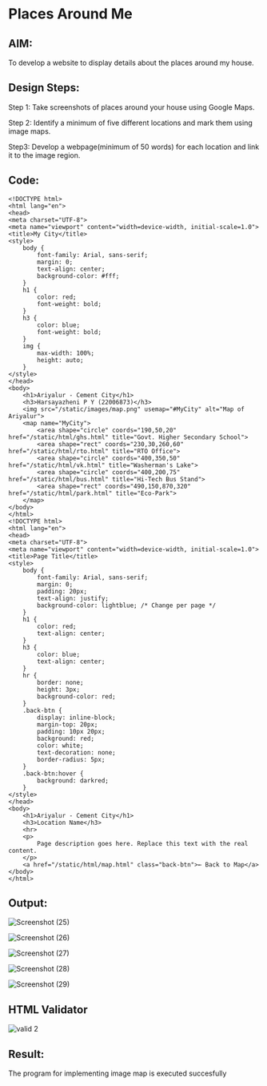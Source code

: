 # Places Around Me
## AIM:
To develop a website to display details about the places around my house.

## Design Steps:
Step 1:
Take screenshots of places around your house using Google Maps.

Step 2:
Identify a minimum of five different locations and mark them using image maps.

Step3:
Develop a webpage(minimum of 50 words) for each location and link it to the image region.
## Code:
```
<!DOCTYPE html>
<html lang="en">
<head>
<meta charset="UTF-8">
<meta name="viewport" content="width=device-width, initial-scale=1.0">
<title>My City</title>
<style>
    body {
        font-family: Arial, sans-serif;
        margin: 0;
        text-align: center;
        background-color: #fff;
    }
    h1 {
        color: red;
        font-weight: bold;
    }
    h3 {
        color: blue;
        font-weight: bold;
    }
    img {
        max-width: 100%;
        height: auto;
    }
</style>
</head>
<body>
    <h1>Ariyalur - Cement City</h1>
    <h3>Harsayazheni P Y (22006873)</h3>
    <img src="/static/images/map.png" usemap="#MyCity" alt="Map of Ariyalur">
    <map name="MyCity">
        <area shape="circle" coords="190,50,20" href="/static/html/ghs.html" title="Govt. Higher Secondary School">
        <area shape="rect" coords="230,30,260,60" href="/static/html/rto.html" title="RTO Office">
        <area shape="circle" coords="400,350,50" href="/static/html/vk.html" title="Washerman's Lake">
        <area shape="circle" coords="400,200,75" href="/static/html/bus.html" title="Hi-Tech Bus Stand">
        <area shape="rect" coords="490,150,870,320" href="/static/html/park.html" title="Eco-Park">
    </map>
</body>
</html>
<!DOCTYPE html>
<html lang="en">
<head>
<meta charset="UTF-8">
<meta name="viewport" content="width=device-width, initial-scale=1.0">
<title>Page Title</title>
<style>
    body {
        font-family: Arial, sans-serif;
        margin: 0;
        padding: 20px;
        text-align: justify;
        background-color: lightblue; /* Change per page */
    }
    h1 {
        color: red;
        text-align: center;
    }
    h3 {
        color: blue;
        text-align: center;
    }
    hr {
        border: none;
        height: 3px;
        background-color: red;
    }
    .back-btn {
        display: inline-block;
        margin-top: 20px;
        padding: 10px 20px;
        background: red;
        color: white;
        text-decoration: none;
        border-radius: 5px;
    }
    .back-btn:hover {
        background: darkred;
    }
</style>
</head>
<body>
    <h1>Ariyalur - Cement City</h1>
    <h3>Location Name</h3>
    <hr>
    <p>
        Page description goes here. Replace this text with the real content.
    </p>
    <a href="/static/html/map.html" class="back-btn">← Back to Map</a>
</body>
</html>

```

## Output:

![Screenshot (25)](https://user-images.githubusercontent.com/118708467/215161734-53b5c8a7-e144-45d2-904f-86fd1a9180e7.png)

![Screenshot (26)](https://user-images.githubusercontent.com/118708467/215161839-7f586693-e638-4610-948c-14f9cda3aa90.png)

![Screenshot (27)](https://user-images.githubusercontent.com/118708467/215161909-0ca59ff4-1242-4823-bc8e-029f7b872fd4.png)

![Screenshot (28)](https://user-images.githubusercontent.com/118708467/215161931-00f696ff-e5c9-47e9-b525-f4f125907934.png)

![Screenshot (29)](https://user-images.githubusercontent.com/118708467/215161978-1c367071-2afc-43af-b637-a21d1e01fb1c.png)


## HTML Validator
![valid 2](https://user-images.githubusercontent.com/118708467/215162159-19b8c6e0-5efc-477f-8dbe-9c1b0522680c.png)


## Result:
The program for implementing image map is executed succesfully
